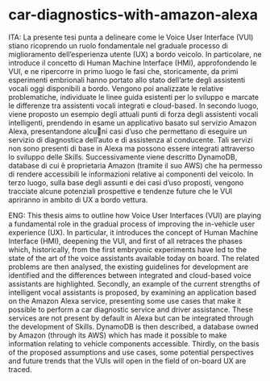 # car-diagnostics-with-amazon-alexa
ITA: La presente tesi punta a delineare come le Voice User Interface (VUI) stiano ricoprendo un ruolo fondamentale nel graduale processo di miglioramento dell’esperienza utente (UX) a bordo veicolo. In particolare, ne introduce il concetto di Human Machine Interface (HMI), approfondendo le VUI, e ne ripercorre in primo luogo le fasi che, storicamente, da primi esperimenti embrionali hanno portato allo stato dell’arte degli assistenti vocali oggi disponibili a bordo. Vengono poi analizzate le relative problematiche, individuate le linee guida esistenti per lo sviluppo e marcate le differenze tra assistenti vocali integrati e cloud-based. In secondo luogo, viene proposto un esempio degli attuali punti di forza degli assistenti vocali intelligenti, prendendo in esame un applicativo basato sul servizio Amazon Alexa, presentandone alcuni casi d’uso che permettano di eseguire un servizio di diagnostica dell’auto e di assistenza al conducente. Tali servizi non sono presenti di base in Alexa ma possono essere integrati attraverso lo sviluppo delle Skills. Successivamente viene descritto DynamoDB, database di cui è proprietaria Amazon (tramite il suo AWS) che ha permesso di rendere accessibili le informazioni relative ai componenti del veicolo. In terzo luogo, sulla base degli assunti e dei casi d’uso proposti, vengono tracciate alcune potenziali prospettive e tendenze future che le VUI apriranno in ambito di UX a bordo vettura.

ENG: This thesis aims to outline how Voice User Interfaces (VUI) are playing a fundamental role in the gradual process of improving the in-vehicle user experience (UX). In particular, it introduces the concept of Human Machine Interface (HMI), deepening the VUI, and first of all retraces the phases which, historically, from the first embryonic experiments have led to the state of the art of the voice assistants available today on board. The related problems are then analysed, the existing guidelines for development are identified and the differences between integrated and cloud-based voice assistants are highlighted. Secondly, an example of the current strengths of intelligent vocal assistants is proposed, by examining an application based on the Amazon Alexa service, presenting some use cases that make it possible to perform a car diagnostic service and driver assistance. These services are not present by default in Alexa but can be integrated through the development of Skills. DynamoDB is then described, a database owned by Amazon (through its AWS) which has made it possible to make information relating to vehicle components accessible. Thirdly, on the basis of the proposed assumptions and use cases, some potential perspectives and future trends that the VUIs will open in the field of on-board UX are traced.
